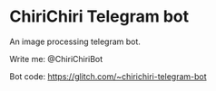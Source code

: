 # ChiriChiri Telegram bot
An image processing telegram bot.

Write me: @ChiriChiriBot

Bot code: https://glitch.com/~chirichiri-telegram-bot
